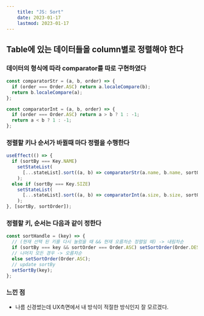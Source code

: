 ```yaml
---
    title: "JS: Sort"
    date: 2023-01-17
    lastmod: 2023-01-17
---
```


## Table에 있는 데이터들을 column별로 정렬해야 한다

### 데이터의 형식에 따라 comparator를 따로 구현하였다

```js
const comparatorStr = (a, b, order) => {
  if (order === Order.ASC) return a.localeCompare(b);
  return b.localeCompare(a);
};

const comparatorInt = (a, b, order) => {
  if (order === Order.ASC) return a > b ? 1 : -1;
  return a < b ? 1 : -1;
};
```

### 정렬할 키나 순서가 바뀔때 마다 정렬을 수행한다

```javascript
useEffect(() => {
  if (sortBy === Key.NAME)
    setStateList(
      [...stateList].sort((a, b) => comparatorStr(a.name, b.name, sortOrder))
    );
  else if (sortBy === Key.SIZE)
    setStateList(
      [...stateList].sort((a, b) => comparatorInt(a.size, b.size, sortOrder))
    );
}, [sortBy, sortOrder]);
```

### 정렬할 키, 순서는 다음과 같이 정한다

```js
const sortHandle = (key) => {
  // (현재 선택 된 키를 다시 눌렀을 때 && 현재 오름차순 정렬일 때) -> 내림차순
  if (sortBy === key && sortOrder === Order.ASC) setSortOrder(Order.DESC);
  // 나머지 모든 경우 -> 오름차순
  else setSortOrder(Order.ASC);
  // update sortBy
  setSortBy(key);
};
```

### 느낀 점

- 나름 신경썼는데 UX측면에서 내 방식이 적절한 방식인지 잘 모르겠다.
